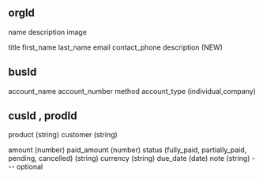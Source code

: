 <!-- Business form -->
orgId
---
name 
description
image

<!-- Customer contact form IN Create Customer -->
title
first_name
last_name
email
contact_phone
description (NEW)


<!-- Payment Method Form -->
busId
---
account_name
account_number
method
account_type (individual,company)

<!-- Product form -->
<!-- busId
-----
name
description -->

<!-- Customer Invoice Form -->
cusId , prodId
-----
product (string)
customer (string)

amount (number)
paid_amount (number)
status (fully_paid, partially_paid, pending, cancelled) (string)
currency (string)
due_date (date)
note (string) --- optional